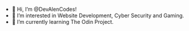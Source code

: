 - 👋 Hi, I’m @DevAlenCodes!
- 👀 I’m interested in Website Development, Cyber Security and Gaming.
- 🌱 I’m currently learning The Odin Project.

<!---
DevAlenCodes/DevAlenCodes is a ✨ special ✨ repository because its `README.md` (this file) appears on your GitHub profile.
You can click the Preview link to take a look at your changes.
--->
